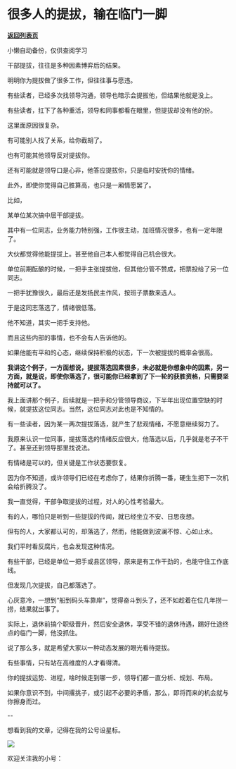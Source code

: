 # 很多人的提拔，输在临门一脚

[**返回列表页**](/gzh/费曼的小茶馆)

小懒自动备份，仅供查阅学习

干部提拔，往往是多种因素博弈后的结果。  

明明你为提拔做了很多工作，但往往事与愿违。

有些读者，已经多次找领导沟通，领导也暗示会提拔他，但结果他就是没上。

有些读者，扛下了各种重活，领导和同事都看在眼里，但提拔却没有他的份。

这里面原因很复杂。  

有可能别人找了关系，给你截胡了。

也有可能其他领导反对提拔你。

还有可能就是领导口是心非，他答应提拔你，只是临时安抚你的情绪。

此外，即使你觉得自己胜算高，也只是一厢情愿罢了。  

比如，  

某单位某次搞中层干部提拔。  

其中有一位同志，业务能力特别强，工作很主动，加班情况很多，也有一定年限了。

大伙都觉得他能提拔上。甚至他自己本人都觉得自己机会很大。

单位前期酝酿的时候，一把手主张提拔他，但其他分管不赞成，把票投给了另一位同志。

一把手犹豫很久，最后还是发扬民主作风，按班子票数来选人。

于是这同志落选了，情绪很低落。

他不知道，其实一把手支持他。  

而且这些内部的事情，也不会有人告诉他的。  

如果他能有平和的心态，继续保持积极的状态，下一次被提拔的概率会很高。

**我讲这个例子，一方面想说，提拔落选因素很多，未必就是你想象中的因素，另一方面，就是说，即使你落选了，很可能你已经拿到了下一轮的获胜资格，只需要坚持就可以了。**  

我上面讲那个例子，后续就是一把手和分管领导商议，下半年出现位置空缺的时候，就提拔这位同志。当然，这位同志对此也是不知情的。

有一些读者，因为某一两次提拔落选，就产生了悲观情绪，不愿意继续努力了。

我原来认识一位同事，提拔落选的情绪反应很大，他落选以后，几乎就是老子不干了。甚至还到领导那里找说法。

有情绪是可以的，但关键是工作状态要恢复。  

因为你不知道，或许领导们已经在考虑你了，结果你折腾一番，硬生生把下一次机会给折腾没了。

我一直觉得，干部争取提拔的过程，对人的心性考验最大。  

有的人，哪怕只是听到一些提拔的传闻，就已经坐立不安、日思夜想。  

但有的人，大家都认可的，却落选了，然而，他能做到波澜不惊、心如止水。

我们平时看反腐片，也会发现这种情况。  

有些干部，已经是单位一把手或县区领导，原来是有工作干劲的，也能守住工作底线。

但发现几次提拔，自己都落选了。

心灰意冷，一想到“船到码头车靠岸”，觉得奋斗到头了，还不如趁着在位几年捞一捞，结果就出事了。  

实际上，退休前搞个职级晋升，然后安全退休，享受不错的退休待遇，踢好仕途终点的临门一脚，他没抓住。

说了那么多，就是希望大家以一种动态发展的眼光看待提拔。  

有些事情，只有站在高维度的人才看得清。  

你的提拔运势、进程，啥时候走到哪一步，领导们都一直分析、规划、布局。

如果你意识不到，中间撂挑子，或引起不必要的矛盾，那么，即将而来的机会就与你擦身而过。  

\--  

想看到我的文章，记得在我的公号设星标。

![](https://mmbiz.qpic.cn/mmbiz_jpg/4ufdCXwkRAod3AMxVicia6Yyhr184eMJXv2rlXMhia5o7YMc9J6tJ7vjb4ia0hgwBJCbaLQERrBzOTaQqS14KQukaA/640?wx_fmt=jpeg&from;=appmsg)

欢迎关注我的小号：  

